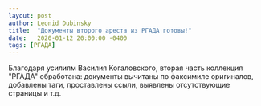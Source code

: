 ```yaml
---
layout: post
author: Leonid Dubinsky
title:  "Документы второго ареста из РГАДА готовы!"
date:   2020-01-12 20:00:00 -0400
tags: [РГАДА]
---
```


Благодаря усилиям Василия Когаловского, вторая часть коллекция "РГАДА" обработана:
документы вычитаны по факсимиле оригиналов, добавлены таги, проставлены ссыли,
выявлены отсутствующие страницы и т.д.
